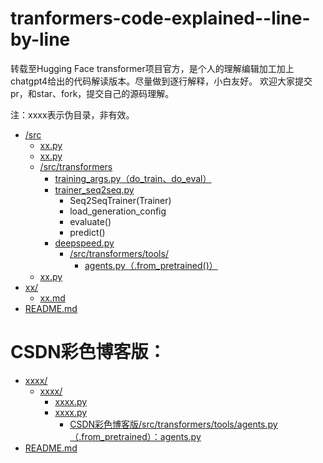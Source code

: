 # tranformers-code-explained--line-by-line

转载至Hugging Face transformer项目官方，是个人的理解编辑加工加上chatgpt4给出的代码解读版本。尽量做到逐行解释，小白友好。
欢迎大家提交pr，和star、fork，提交自己的源码理解。

注：xxxx表示伪目录，非有效。

* [/src](./src)
   * [xx.py](./src/utils/common.py)
   * [xx.py](./src/utils/peft_trainer.py) 
   * [/src/transformers](/src/transformers)
     * [training_args.py（do_train、do_eval）](/src/transformers/training_args.py)
     * [trainer_seq2seq.py](/src/transformers/trainer_seq2seq.py)
       * Seq2SeqTrainer(Trainer)
       * load_generation_config
       * evaluate()
       * predict()
     * [deepspeed.py](/src/transformers/deepspeed.py)
       * [/src/transformers/tools/](/src/transformers/tools)
         * [agents.py（.from_pretrained()）](/src/transformers/tools/agents.py)
  * [xx.py](./src/train_sft.py)
* [xx/](./examples)
  * [xx.md](./examples/ads_generation.md)
* [README.md](./README.md)

  


# CSDN彩色博客版：
* [xxxx/](./ChatGLM-Efficient-Tuning-Explained/src)
  * [xxxx/](./ChatGLM-Efficient-Tuning-Explained/src/utils)
    * [xxxx.py](./ChatGLM-Efficient-Tuning-Explained/src/utils/common.py)
    * [xxxx.py](./ChatGLM-Efficient-Tuning-Explained/src/utils/peft_trainer.py)
      * [CSDN彩色博客版/src/transformers/tools/agents.py（.from_pretrained）：agents.py](https://zengxiaojian.blog.csdn.net/article/details/131578327)
* [README.md](./ChatGLM-Efficient-Tuning-Explained/README.md)


